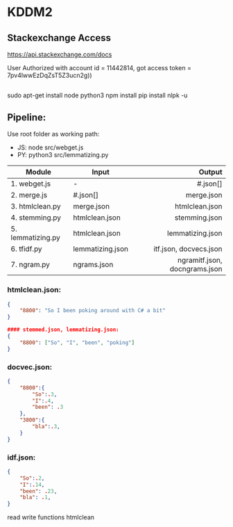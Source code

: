 # KDDM2

## Stackexchange Access
https://api.stackexchange.com/docs

User Authorized with account id = 11442814, 
got access token = 7pv4lwwEzDqZsT5Z3ucn2g))

## 
sudo apt-get install node python3
npm install
pip install nlpk -u


## Pipeline:
Use root folder as working path:
- JS: node src/webget.js
- PY: python3 src/lemmatizing.py

| Module            | Input                 | Output              |
| ----------------- | --------------------- | -----------------:  |
| 1. webget.js      |   -                   |  #.json[]
| 2. merge.js       |   #.json[]            |  merge.json
| 3. htmlclean.py   |   merge.json          |  htmlclean.json
| 4. stemming.py    |   htmlclean.json      |  stemming.json
| 5. lemmatizing.py |   htmlclean.json      |  lemmatizing.json
| 6. tfidf.py       |   lemmatizing.json    |  itf.json, docvecs.json
| 7. ngram.py       |   ngrams.json         |  ngramitf.json, docngrams.json


### htmlclean.json:
```json
{
    "8800": "So I been poking around with C# a bit"
}
```

```json
#### stemmed.json, lemmatizing.json:
{
    "8800": ["So", "I", "been", "poking"]
}
```

### docvec.json:
```json
{
    "8800":{
        "So":.3, 
        "I":.4,
        "been": .3
    },
    "3800":{
        "bla":.3,         
    }
}
```

### idf.json:
```json
{
    "So":.2, 
    "I":.14,
    "been": .23,
    "bla": .1,
}
```

read write functions
htmlclean